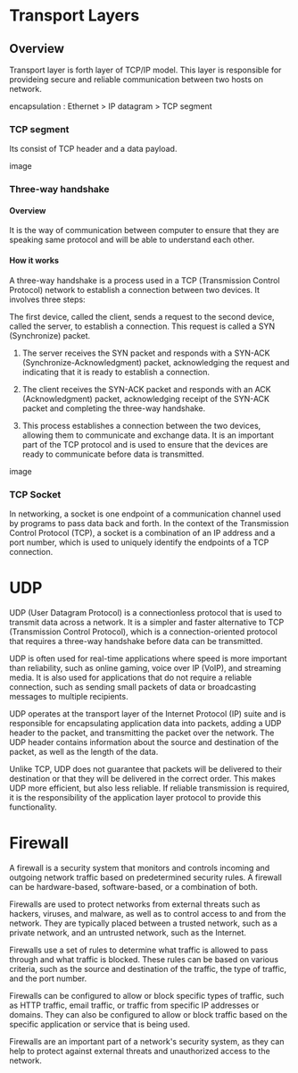 # Transport Layers
## Overview
Transport layer is forth layer of TCP/IP model. This layer is responsible for provideing secure and reliable communication between two hosts on network.

encapsulation : Ethernet > IP datagram > TCP segment


### TCP segment
Its consist of TCP header and a data payload.


image



### Three-way handshake
#### Overview
It is the way of communication between computer to ensure that they are speaking same protocol and will be able to understand each other.


#### How it works
A three-way handshake is a process used in a TCP (Transmission Control Protocol) network to establish a connection between two devices. It involves three steps:

The first device, called the client, sends a request to the second device, called the server, to establish a connection. This request is called a SYN (Synchronize) packet.

1. The server receives the SYN packet and responds with a SYN-ACK (Synchronize-Acknowledgment) packet, acknowledging the request and indicating that it is ready to establish a connection.

2. The client receives the SYN-ACK packet and responds with an ACK (Acknowledgment) packet, acknowledging receipt of the SYN-ACK packet and completing the three-way handshake.

3. This process establishes a connection between the two devices, allowing them to communicate and exchange data. It is an important part of the TCP protocol and is used to ensure that the devices are ready to communicate before data is transmitted.



image


### TCP Socket
In networking, a socket is one endpoint of a communication channel used by programs to pass data back and forth.
In the context of the Transmission Control Protocol (TCP), a socket is a combination of an IP address and a port number, which is used to uniquely identify the endpoints of a TCP connection.




# UDP
UDP (User Datagram Protocol) is a connectionless protocol that is used to transmit data across a network. It is a simpler and faster alternative to TCP (Transmission Control Protocol), which is a connection-oriented protocol that requires a three-way handshake before data can be transmitted.

UDP is often used for real-time applications where speed is more important than reliability, such as online gaming, voice over IP (VoIP), and streaming media. It is also used for applications that do not require a reliable connection, such as sending small packets of data or broadcasting messages to multiple recipients.

UDP operates at the transport layer of the Internet Protocol (IP) suite and is responsible for encapsulating application data into packets, adding a UDP header to the packet, and transmitting the packet over the network. The UDP header contains information about the source and destination of the packet, as well as the length of the data.

Unlike TCP, UDP does not guarantee that packets will be delivered to their destination or that they will be delivered in the correct order. This makes UDP more efficient, but also less reliable. If reliable transmission is required, it is the responsibility of the application layer protocol to provide this functionality.


# Firewall
A firewall is a security system that monitors and controls incoming and outgoing network traffic based on predetermined security rules. A firewall can be hardware-based, software-based, or a combination of both.

Firewalls are used to protect networks from external threats such as hackers, viruses, and malware, as well as to control access to and from the network. They are typically placed between a trusted network, such as a private network, and an untrusted network, such as the Internet.

Firewalls use a set of rules to determine what traffic is allowed to pass through and what traffic is blocked. These rules can be based on various criteria, such as the source and destination of the traffic, the type of traffic, and the port number.

Firewalls can be configured to allow or block specific types of traffic, such as HTTP traffic, email traffic, or traffic from specific IP addresses or domains. They can also be configured to allow or block traffic based on the specific application or service that is being used.

Firewalls are an important part of a network's security system, as they can help to protect against external threats and unauthorized access to the network.


